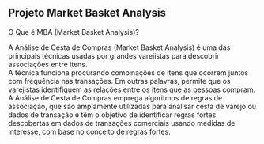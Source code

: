 ## Projeto Market Basket Analysis
O Que é MBA (Market Basket Analysis)?  

A Análise de Cesta de Compras (Market Basket Analysis) é uma das principais técnicas usadas por grandes varejistas para descobrir associações entre itens.  
A técnica funciona procurando combinações de itens que ocorrem juntos com frequência nas transações. Em outras palavras, permite que os varejistas identifiquem as relações entre os itens que as pessoas compram. 
A Análise de Cesta de Compras emprega algoritmos de regras de associação, que são amplamente utilizadas para analisar cesta de varejo ou dados de transação e têm o objetivo de identificar regras fortes descobertas em dados de transações comerciais usando medidas de interesse, com base no conceito de regras fortes.
